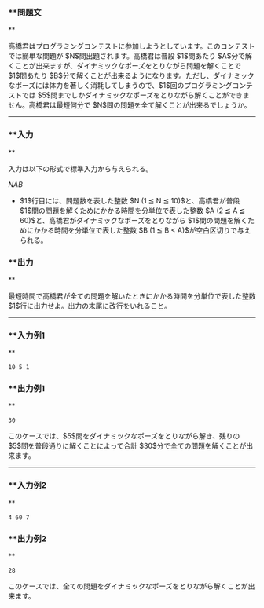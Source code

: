 
<div>

<div>

<div>

<section>

### **問題文
**

<p>
高橋君はプログラミングコンテストに参加しようとしています。このコンテストでは簡単な問題が $N$問出題されます。高橋君は普段 $1$問あたり $A$分で解くことが出来ますが、ダイナミックなポーズをとりながら問題を解くことで $1$問あたり $B$分で解くことが出来るようになります。ただし、ダイナミックなポーズには体力を著しく消耗してしまうので、$1$回のプログラミングコンテストでは $5$問までしかダイナミックなポーズをとりながら解くことができません。高橋君は最短何分で $N$問の問題を全て解くことが出来るでしょうか。

</p>

</section>

</div>

---

<div>

<div>

<section>

### **入力
**

<p>
入力は以下の形式で標準入力から与えられる。

</p>

<div>

$N$$A$$B$
</div>

<ul>

<li>
$1$行目には、問題数を表した整数 $N (1 ≦ N ≦ 10)$と、高橋君が普段 $1$問の問題を解くためにかかる時間を分単位で表した整数 $A (2 ≦ A ≦ 60)$と、高橋君がダイナミックなポーズをとりながら $1$問の問題を解くためにかかる時間を分単位で表した整数 $B (1 ≦ B < A)$が空白区切りで与えられる。
	
</li>

</ul>

</section>

</div>

<div>

<section>

### **出力
**

<p>
最短時間で高橋君が全ての問題を解いたときにかかる時間を分単位で表した整数 $1$行に出力せよ。出力の末尾に改行をいれること。

</p>

</section>

</div>

</div>

---

<div>

<section>

### **入力例1
**

```
10 5 1
```

</section>

</div>

<div>

<section>

### **出力例1
**

```
30
```

<p>
このケースでは、$5$問をダイナミックなポーズをとりながら解き、残りの $5$問を普段通りに解くことによって合計 $30$分で全ての問題を解くことが出来ます。

</p>

</section>

</div>

---

<div>

<section>

### **入力例2
**

```
4 60 7
```

</section>

</div>

<div>

<section>

### **出力例2
**

```
28
```

<p>
このケースでは、全ての問題をダイナミックなポーズをとりながら解くことが出来ます。

</p>

</section>

</div>

</div>

</div>
